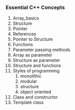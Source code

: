 ### Essential C++ Concepts
1. Array_basics
2. Structure
3. Pointer
4. References
5. Pointer to Structure
6. Functions
7. Parameter passing methods
8. Array as parameter
9. Structure as parameter
10. Structure and functions
11. Styles of programming
    1.  monolithic
    2.  modular
    3.  structure
    4.  object oriented
12. Class and constructor
13. Template class